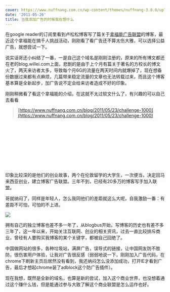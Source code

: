 ```yaml
---
cover: https://www.nuffnang.com.cn/wp-content/themes/nuffnang-3.0.0/uploadedstuff/nn3/founders_img.png
date: '2011-05-26'
title: 当我添加广告的时候我在想什么
---
```


在google reader的订阅里看到卢松松博客写了篇关于[拿福能广告联盟](https://www.nuffnang.com.cn)的博客，最近这个拿福能在搞千人挑战活动，刚刚看了看广告还不算太伤大雅，可以选择公益广告，就想尝试一下。

说实话哥还小纠结了一番，一是自己这个域名是刚刚注册的，原来的所有博文都还在老的blog.willei.com上面，悲剧的是由于上个月有篇关于著名的方校长的博文火了，两天来访者太多，导致每个月6G的流量在两天时间内就爆掉了，现在想备份数据过来都有点麻烦，几篇带来稳定流量的文章也无法转载过来，而且这个博客基本算是全新起步，加广告说不定会给来访者造成不好的印象。

刚刚稍微看了看这个拿福能的介绍，在这就不太过软文什么了，有兴趣的可以自己去看看

> [https://www.nuffnang.com.cn/blog/2011/05/23/challenge-1000](https://www.nuffnang.com.cn/blog/2011/05/23/challenge-1000)

 

 

 

 

 

印象比较深的是他们的创业故事，两个在伦敦留学的大学生，一次便当，决定回马来西亚创业，建立博客广告联盟。三年不到，已经有20多万的博客写手加入联盟。

哥就纳闷了，同样是年轻人，怎么我同他们的差距就这么大呢，自我激励一番：有差距不可怕，可怕的不上进。

![](https://www.nuffnang.com.cn/wp-content/themes/nuffnang-3.0.0/uploadedstuff/nn3/founders_img.png)

拥有自己的独立博客也差不多一年了，从blogbus开始，写博客的历史也有差不多三年了，这一年以来，开始关注互联网、创业的相关资讯，过去一直比较排斥商业，曾经有人要购买我博客的某个关键字，都被自己回绝了。

中国做网站的很多，各种垃圾站，满屏广告，误导式的链接，让中国网友防不胜防，很伤害用户体验，让我对广告很反感（弱弱地说一下，刚刚加入广告代码，在chrome下刷新主页后居然没有看到，我还纳闷怎么没添加成功，打开IE才看到广告，最后才想起chrome装了adblock这个防广告插件）。

现在我想，既然是全新的域名，也算是新的尝试，加入这个商业世界，也没想着通过这个赚什么钱，但是能通过参与大致了解这个商业联盟是怎么运作也好。
